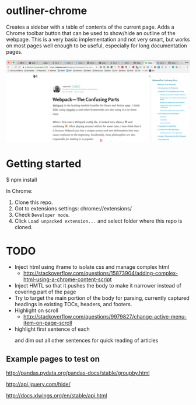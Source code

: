# outliner-chrome
Creates a sidebar with a table of contents of the current page. Adds a Chrome toolbar button that can be used to show/hide an outline of the webpage. This is a very basic implementation and not very smart, but works on most pages well enough to be useful, especially for long documentation pages.

![alt tag](https://github.com/rkpatel33/outliner-chrome/blob/master/screenshot1.png)

# Getting started

$ npm install

In Chrome:

1. Clone this repo.
2. Got to extensions settings: chrome://extensions/
3. Check `Developer mode`.
4. Click `Load unpacked extension...` and select folder where this repo is cloned.

# TODO

- Inject html using iframe to isolate css and manage complex html 
    + http://stackoverflow.com/questions/15873904/adding-complex-html-using-a-chrome-content-script
- Inject HMTL so that it pushes the body to make it narrower instead of covering part of the page
- Try to target the main portion of the body for parsing, currently captured headings in existing TOCs, headers, and footers.
- Highlight on scroll
    + http://stackoverflow.com/questions/9979827/change-active-menu-item-on-page-scroll
- highlight first sentence of each <p></p> and dim out all other sentences for quick reading of articles

## Example pages to test on

http://pandas.pydata.org/pandas-docs/stable/groupby.html

http://api.jquery.com/hide/

http://docs.xlwings.org/en/stable/api.html

